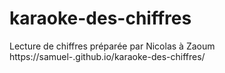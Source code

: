 # karaoke-des-chiffres

Lecture de chiffres préparée par Nicolas à Zaoum
https://samuel-.github.io/karaoke-des-chiffres/
